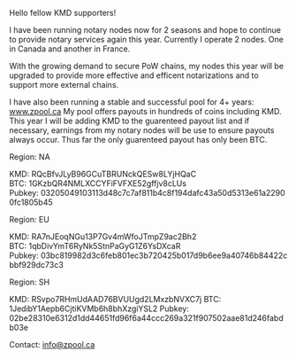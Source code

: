 Hello fellow KMD supporters!

I have been running notary nodes now for 2 seasons and hope to continue to provide notary services again this year. Currently I operate 2 nodes. One in Canada and another in France. 

With the growing demand to secure PoW chains, my nodes this year will be upgraded to provide more effective and efficent notarizations and to support more external chains.

I have also been running a stable and successful pool for 4+ years: www.zpool.ca
My pool offers payouts in hundreds of coins including KMD. This year I will be adding KMD to the guarenteed payout list and if necessary, earnings from my notary nodes will be use to ensure payouts always occur. Thus far the only guarenteed payout has only been BTC. 

Region: NA

KMD: RQcBfvJLyB96GCuTBRUNckQESw8LYjHQaC
BTC: 1GKzbQR4NMLXCCYFiFVFXE52gffjv8cLUs
Pubkey: 03205049103113d48c7c7af811b4c8f194dafc43a50d5313e61a22900fc1805b45

Region: EU

KMD: RA7nJEoqNGu13P7Gv4mWfoJTmpZ9ac2Bh2
BTC: 1qbDivYmT6RyNk5StnPaGyG1Z6YsDXcaR
Pubkey: 03bc819982d3c6feb801ec3b720425b017d9b6ee9a40746b84422cbbf929dc73c3

Region: SH

KMD: RSvpo7RHmUdAAD76BVUUgd2LMxzbNVXC7j
BTC: 1JedibY1Aepb6CjtiKVMb6h8bhXzgiYSL2
Pubkey: 02be28310e6312d1dd44651fd96f6a44ccc269a321f907502aae81d246fabdb03e

Contact: info@zpool.ca
